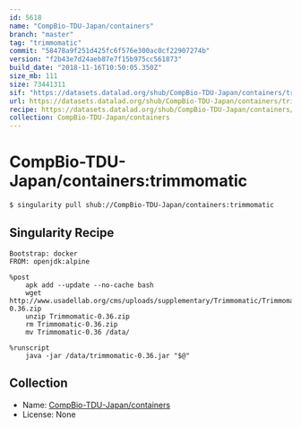 ```yaml
---
id: 5618
name: "CompBio-TDU-Japan/containers"
branch: "master"
tag: "trimmomatic"
commit: "58478a9f251d425fc6f576e300ac0cf22907274b"
version: "f2b43e7d24aeb87e7f15b975cc561873"
build_date: "2018-11-16T10:50:05.350Z"
size_mb: 111
size: 73441311
sif: "https://datasets.datalad.org/shub/CompBio-TDU-Japan/containers/trimmomatic/2018-11-16-58478a9f-f2b43e7d/f2b43e7d24aeb87e7f15b975cc561873.simg"
url: https://datasets.datalad.org/shub/CompBio-TDU-Japan/containers/trimmomatic/2018-11-16-58478a9f-f2b43e7d/
recipe: https://datasets.datalad.org/shub/CompBio-TDU-Japan/containers/trimmomatic/2018-11-16-58478a9f-f2b43e7d/Singularity
collection: CompBio-TDU-Japan/containers
---
```


# CompBio-TDU-Japan/containers:trimmomatic

```bash
$ singularity pull shub://CompBio-TDU-Japan/containers:trimmomatic
```

## Singularity Recipe

```singularity
Bootstrap: docker
FROM: openjdk:alpine

%post
    apk add --update --no-cache bash
    wget http://www.usadellab.org/cms/uploads/supplementary/Trimmomatic/Trimmomatic-0.36.zip
    unzip Trimmomatic-0.36.zip
    rm Trimmomatic-0.36.zip
    mv Trimmomatic-0.36 /data/

%runscript
    java -jar /data/trimmomatic-0.36.jar "$@"
```

## Collection

 - Name: [CompBio-TDU-Japan/containers](https://github.com/CompBio-TDU-Japan/containers)
 - License: None

